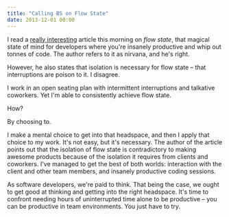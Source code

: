 ```yaml
---
title: "Calling BS on Flow State"
date: 2013-12-01 00:00
---
```


<p>I read a <a href="http://blogs.msdn.com/b/eric_brechner/archive/2013/12/01/the-flow-fallacy.aspx">really interesting</a> article this morning on <em>flow state</em>, that magical state of mind for developers where you're insanely productive and whip out tonnes of code. The author refers to it as nirvana, and he's right. </p>

<p>However, he also states that isolation is necessary for flow state – that interruptions are poison to it. I disagree. </p>

<p>I work in an open seating plan with intermittent interruptions and talkative coworkers. Yet I'm able to consistently achieve flow state. </p>

<p>How? </p>

<p>By choosing to. </p>

<p>I make a mental choice to get into that headspace, and then I apply that choice to my work. It's not easy, but it's necessary. The author of the article points out that the isolation of flow state is contradictory to making awesome products because of the isolation it requires from clients and coworkers. I've managed to get the best of both worlds: interaction with the client and other team members, and insanely productive coding sessions. </p>

<p>As software developers, we're paid to think. That being the case, we ought to get good at thinking and getting into the right headspace. It's time to confront needing hours of uninterrupted time alone to be productive – you can be productive in team environments. You just have to try. </p>

<!-- more -->

